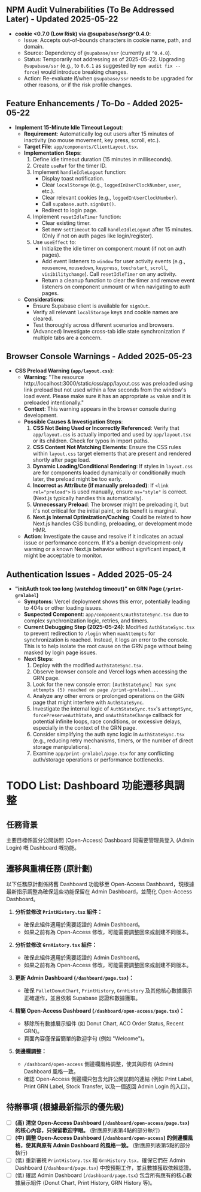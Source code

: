 ## NPM Audit Vulnerabilities (To Be Addressed Later) - Updated 2025-05-22

- **cookie <0.7.0 (Low Risk) via @supabase/ssr@^0.4.0**:
  - Issue: Accepts out-of-bounds characters in cookie name, path, and domain.
  - Source: Dependency of `@supabase/ssr` (currently at `^0.4.0`).
  - Status: Temporarily not addressing as of 2025-05-22. Upgrading `@supabase/ssr` (e.g., to `0.6.1` as suggested by `npm audit fix --force`) would introduce breaking changes.
  - Action: Re-evaluate if/when `@supabase/ssr` needs to be upgraded for other reasons, or if the risk profile changes.

## Feature Enhancements / To-Do - Added 2025-05-22

- **Implement 15-Minute Idle Timeout Logout**:
  - **Requirement**: Automatically log out users after 15 minutes of inactivity (no mouse movement, key press, scroll, etc.).
  - **Target File**: `app/components/ClientLayout.tsx`.
  - **Implementation Steps**:
    1.  Define idle timeout duration (15 minutes in milliseconds).
    2.  Create `useRef` for the timer ID.
    3.  Implement `handleIdleLogout` function:
        - Display toast notification.
        - Clear `localStorage` (e.g., `loggedInUserClockNumber`, `user`, etc.).
        - Clear relevant cookies (e.g., `loggedInUserClockNumber`).
        - Call `supabase.auth.signOut()`.
        - Redirect to login page.
    4.  Implement `resetIdleTimer` function:
        - Clear existing timer.
        - Set new `setTimeout` to call `handleIdleLogout` after 15 minutes. (Only if not on auth pages like login/register).
    5.  Use `useEffect` to:
        - Initialize the idle timer on component mount (if not on auth pages).
        - Add event listeners to `window` for user activity events (e.g., `mousemove`, `mousedown`, `keypress`, `touchstart`, `scroll`, `visibilitychange`). Call `resetIdleTimer` on any activity.
        - Return a cleanup function to clear the timer and remove event listeners on component unmount or when navigating to auth pages.
  - **Considerations**:
    - Ensure Supabase client is available for `signOut`.
    - Verify all relevant `localStorage` keys and cookie names are cleared.
    - Test thoroughly across different scenarios and browsers.
    - (Advanced) Investigate cross-tab idle state synchronization if multiple tabs are a concern.

## Browser Console Warnings - Added 2025-05-23

- **CSS Preload Warning (`app/layout.css`)**:
  - **Warning**: "The resource http://localhost:3000/static/css/app/layout.css was preloaded using link preload but not used within a few seconds from the window's load event. Please make sure it has an appropriate `as` value and it is preloaded intentionally."
  - **Context**: This warning appears in the browser console during development.
  - **Possible Causes & Investigation Steps**:
    1.  **CSS Not Being Used or Incorrectly Referenced**: Verify that `app/layout.css` is actually imported and used by `app/layout.tsx` or its children. Check for typos in import paths.
    2.  **CSS Content Not Matching Elements**: Ensure the CSS rules within `layout.css` target elements that are present and rendered shortly after page load.
    3.  **Dynamic Loading/Conditional Rendering**: If styles in `layout.css` are for components loaded dynamically or conditionally much later, the preload might be too early.
    4.  **Incorrect `as` Attribute (if manually preloaded)**: If `<link rel="preload">` is used manually, ensure `as="style"` is correct. (Next.js typically handles this automatically).
    5.  **Unnecessary Preload**: The browser might be preloading it, but it's not critical for the initial paint, or its benefit is marginal.
    6.  **Next.js Internal Optimization/Caching**: Could be related to how Next.js handles CSS bundling, preloading, or development mode HMR.
  - **Action**: Investigate the cause and resolve if it indicates an actual issue or performance concern. If it's a benign development-only warning or a known Next.js behavior without significant impact, it might be acceptable to monitor.

## Authentication Issues - Added 2025-05-24

- **"initAuth took too long (watchdog timeout)" on GRN Page (`/print-grnlabel`)**
  - **Symptoms**: Vercel deployment shows this error, potentially leading to 404s or other loading issues.
  - **Suspected Component**: `app/components/AuthStateSync.tsx` due to complex synchronization logic, retries, and timers.
  - **Current Debugging Step (2025-05-24)**: Modified `AuthStateSync.tsx` to prevent redirection to `/login` when `maxAttempts` for synchronization is reached. Instead, it logs an error to the console. This is to help isolate the root cause on the GRN page without being masked by login page issues.
  - **Next Steps**:
    1. Deploy with the modified `AuthStateSync.tsx`.
    2. Observe browser console and Vercel logs when accessing the GRN page.
    3. Look for the new console error: `[AuthStateSync] Max sync attempts (5) reached on page /print-grnlabel...`
    4. Analyze any other errors or prolonged operations on the GRN page that might interfere with `AuthStateSync`.
    5. Investigate the internal logic of `AuthStateSync.tsx`'s `attemptSync`, `forcePreserveAuthState`, and `onAuthStateChange` callback for potential infinite loops, race conditions, or excessive delays, especially in the context of the GRN page.
    6. Consider simplifying the auth sync logic in `AuthStateSync.tsx` (e.g., reducing retry mechanisms, timers, or the number of direct storage manipulations).
    7. Examine `app/print-grnlabel/page.tsx` for any conflicting auth/storage operations or performance bottlenecks.

# TODO List: Dashboard 功能遷移與調整

## 任務背景

主要目標係區分公開訪問 (Open-Access) Dashboard 同需要管理員登入 (Admin Login) 嘅 Dashboard 嘅功能。

## 遷移與重構任務 (原計劃)

以下任務原計劃係將舊 Dashboard 功能移至 Open-Access Dashboard，現根據最新指示調整為確保這些功能保留在 Admin Dashboard，並簡化 Open-Access Dashboard。

1.  **分析並修改 `PrintHistory.tsx` 組件：**
    *   確保此組件適用於需要認證的 Admin Dashboard。
    *   如果之前有為 Open-Access 修改，可能需要調整回來或創建不同版本。

2.  **分析並修改 `GrnHistory.tsx` 組件：**
    *   確保此組件適用於需要認證的 Admin Dashboard。
    *   如果之前有為 Open-Access 修改，可能需要調整回來或創建不同版本。

3.  **更新 Admin Dashboard (`/dashboard/page.tsx`)：**
    *   確保 `PalletDonutChart`, `PrintHistory`, `GrnHistory` 及其他核心數據展示正確運作，並且依賴 Supabase 認證和數據獲取。

4.  **精簡 Open-Access Dashboard (`/dashboard/open-access/page.tsx`)：**
    *   移除所有數據展示組件 (如 Donut Chart, ACO Order Status, Recent GRN)。
    *   頁面內容僅保留簡單的歡迎字句 (例如 "Welcome")。

5.  **側邊欄調整：**
    *   `/dashboard/open-access` 側邊欄風格調整，使其與原有 (Admin) Dashboard 風格一致。
    *   確認 Open-Access 側邊欄只包含允許公開訪問的連結 (例如 Print Label, Print GRN Label, Stock Transfer, 以及一個返回 Admin Login 的入口)。

## 待辦事項 (根據最新指示的優先級)

- [ ] **(高) 清空 Open-Access Dashboard (`/dashboard/open-access/page.tsx`) 的核心內容，只保留歡迎字眼。** (對應原列表第4點的部分執行)
- [ ] **(中) 調整 Open-Access Dashboard (`/dashboard/open-access`) 的側邊欄風格，使其與原有 Admin Dashboard 的風格一致。** (對應原列表第5點的部分執行)
- [ ] (低) 重新審視 `PrintHistory.tsx` 和 `GrnHistory.tsx`，確保它們在 Admin Dashboard (`/dashboard/page.tsx`) 中按預期工作，並且數據獲取依賴認證。
- [ ] (低) 確認 Admin Dashboard (`/dashboard/page.tsx`) 包含所有應有的核心數據展示組件 (Donut Chart, Print History, GRN History 等)。
